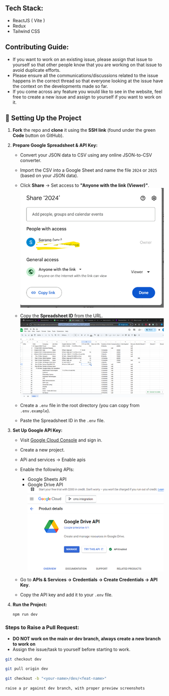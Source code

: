 ## Tech Stack:
- ReactJS ( Vite )
- Redux
- Tailwind CSS

## Contributing Guide:
- If you want to work on an existing issue, please assign that issue to yourself so that other people know that you are working on that issue to avoid duplicate efforts.
- Please ensure all the communications/discussions related to the issue happens in the correct thread so that everyone looking at the issue have the context on the developments made so far.
- If you come across any feature you would like to see in the website, feel free to create a new issue and assign to yourself if you want to work on it.

## 🚀 Setting Up the Project

1. **Fork** the repo and **clone** it using the **SSH link** (found under the green **Code** button on GitHub).

2. **Prepare Google Spreadsheet & API Key:**

   - Convert your JSON data to CSV using any online JSON-to-CSV converter.
   - Import the CSV into a Google Sheet and name the file `2024` or `2025` (based on your JSON data).
   - Click **Share** → Set access to **"Anyone with the link (Viewer)"**.  
     ![Share Settings Screenshot](src/assets/share-settings.png)

   - Copy the **Spreadsheet ID** from the URL.
     ![Getting sheet id Screenshot](src/assets/sheet_id.png)
   - Create a `.env` file in the root directory (you can copy from `.env.example`).
   - Paste the Spreadsheet ID in the `.env` file.

3. **Set Up Google API Key:**

   - Visit [Google Cloud Console](https://console.cloud.google.com) and sign in.
   - Create a new project.
   - APi and services -> Enable apis
   - Enable the following APIs:
     - Google Sheets API
     - Google Drive API  
       ![Enable APIs Screenshot](src/assets/enable-apis.png)

   - Go to **APIs & Services → Credentials → Create Credentials → API Key**.
   - Copy the API key and add it to your `.env` file.

4. **Run the Project:**

   ```bash
   npm run dev


### Steps to Raise a Pull Request:
- **DO NOT work on the main or dev branch, always create a new branch to work on**
- Assign the issue/task to yourself before starting to work.
```sh
git checkout dev
```

```sh
git pull origin dev
```

```sh
git checkout -b "<your-name>/dev/<feat-name>"
```

```sh
raise a pr against dev branch, with proper preview screenshots
```
